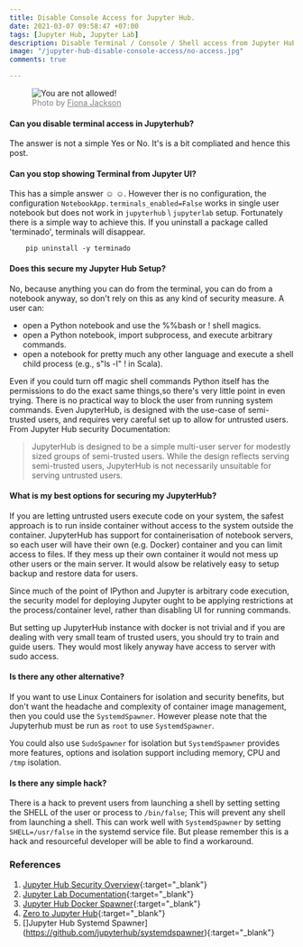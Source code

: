 ```yaml
---
title: Disable Console Access for Jupyter Hub. 
date: 2021-03-07 09:58:47 +07:00
tags: [Jupyter Hub, Jupyter Lab]
description: Disable Terminal / Console / Shell access from Jupyter Hub.  
image: "/jupyter-hub-disable-console-access/no-access.jpg"
comments: true

---
```

<figure>
<img src="no-access.jpg" alt="You are not allowed!"> 
<figcaption style="color: grey !important;"> 
	Photo by <a href="https://unsplash.com/@fionakiwi" style="color: grey !important;" target="_blank">Fiona Jackson
</a> 
</figcaption>
</figure>

#### Can you disable terminal  access in Jupyterhub?
The answer is not a simple Yes or No. It's is a bit compliated and hence this post. 

#### Can you stop showing Terminal from Jupyter UI?

This has a simple answer ☺️ :relaxed:. However ther is no configuration, the configuration `NotebookApp.terminals_enabled=False` works in single user notebook but does not work in `jupyterhub` \ `jupyterlab` setup. Fortunately there is a simple way to achieve this. If you uninstall a package called 'terminado', terminals will disappear.

```
	pip uninstall -y terminado
```

#### Does this secure my Jupyter Hub Setup?

No, because anything you can do from the terminal, you can do from a notebook anyway, so don't rely on this as any kind of security measure. A user can: 
- open a Python notebook and use the %%bash or ! shell magics.
- open a Python notebook, import subprocess, and execute arbitrary commands.
- open a notebook for pretty much any other language and execute a shell child process (e.g., s"ls -l" ! in Scala).

Even if you could turn off magic shell commands Python itself has the permissions to do the exact same things,so there's very little point in even trying. There is no practical way to block the user from running system commands. Even JupyterHub, is designed with the use-case of semi-trusted users, and requires very careful set up to allow for untrusted users. From Jupyter Hub security Documentation: 

> JupyterHub is designed to be a simple multi-user server for modestly sized groups of semi-trusted users. While the design reflects serving semi-trusted users, JupyterHub is not necessarily unsuitable for serving untrusted users.


#### What is my best options for securing my JupyterHub?
If you are letting untrusted users execute code on your system, the safest approach is to run inside container without access to the system outside the container. JupyterHub has support for containerisation of notebook servers, so each user will have their own (e.g. Docker) container and you can limit access to files. If they mess up their own container it would not mess up other users or the main server. It would  alsow be relatively easy to setup backup and restore data for users. 

Since much of the point of IPython and Jupyter is arbitrary code execution, the security model for deploying Jupyter ought to be applying restrictions at the process/container level, rather than disabling  UI for running commands.

But setting up JupyterHub instance with docker is not trivial and if you are dealing with very small team of trusted users, you should try to train and guide users. They would most likely anyway have access to server with sudo access. 


#### Is there any other alternative?
If you want to use Linux Containers for isolation and security benefits, but don't want the headache and complexity of container image management, then you could use the `SystemdSpawner`. However please note that the Jupyterhub must be run as `root` to use `SystemdSpawner`.

You could also use `SudoSpawner` for isolation but `SystemdSpawner` provides more features, options and isolation support including memory, CPU and `/tmp` isolation. 

#### Is there any simple hack?

There is a hack to prevent users from launching a shell by setting setting the SHELL of the user or process to `/bin/false`; This will prevent any shell from launching a shell. This can work well with `SystemdSpawner` by setting `SHELL=/usr/false` in the systemd service file. But please remember this is a hack and resourceful developer will be able to find a workaround. 

### References
1. [Jupyter Hub Security Overview](https://jupyterhub.readthedocs.io/en/stable/reference/websecurity.html){:target="_blank"}
2. [Jupyter Lab Documentation](https://jupyterlab.readthedocs.io/en/stable/){:target="_blank"}
3. [Jupyter Hub Docker Spawner](https://jupyterhub-dockerspawner.readthedocs.io/en/latest/){:target="_blank"}
4. [Zero to Jupyter Hub](https://github.com/jupyterhub/zero-to-jupyterhub-k8s){:target="_blank"}
5. []Jupyter Hub Systemd Spawner](https://github.com/jupyterhub/systemdspawner){:target="_blank"}



